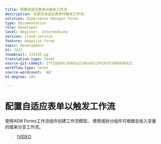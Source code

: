 ```yaml
---
title: 配置自适应表单以触发工作流
description: 在提交自适应表单时触发工作流。
solution: Experience Manager Forms
type: Documentation
role: Developer
level: Beginner, Intermediate
version: cloud-service
feature: Adaptive Forms
topic: Development
kt: 7425
thumbnail: 332435.pg
translation-type: tm+mt
source-git-commit: 27f21bb9c1b905a2100a5013fe3b75760b9d6821
workflow-type: tm+mt
source-wordcount: '48'
ht-degree: 10%

---
```



# 配置自适应表单以触发工作流

使用AEM Forms工作流组件创建工作流模型。 使用或拆分组件可根据总收入变量的值来分支工作流。

>[!VIDEO](https://video.tv.adobe.com/v/332435?quality=12&learn=on)

